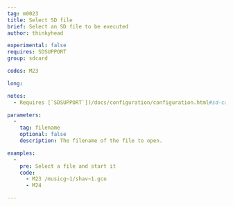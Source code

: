 ```yaml
---
tag: m0023
title: Select SD file
brief: Select an SD file to be executed
author: thinkyhead

experimental: false
requires: SDSUPPORT
group: sdcard

codes: M23

long:

notes:
  - Requires [`SDSUPPORT`](/docs/configuration/configuration.html#sd-card)

parameters:
  -
    tag: filename
    optional: false
    description: The filename of the file to open.

examples:
  -
    pre: Select a file and start it
    code:
      - M23 /musicg~1/shav~1.gco
      - M24

---
```

